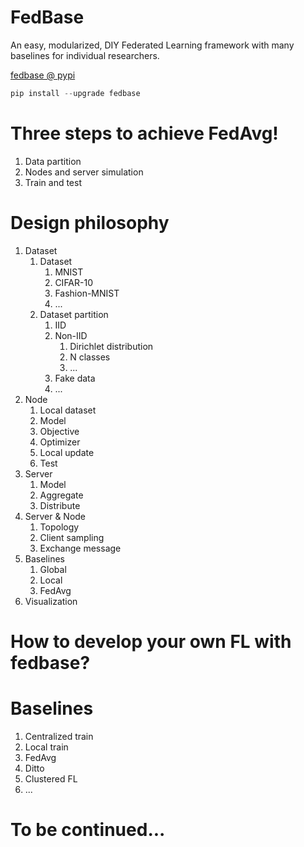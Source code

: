 # FedBase
An easy, modularized, DIY Federated Learning framework with many baselines for individual researchers.

[fedbase @ pypi](https://pypi.org/project/fedbase/)
```python
pip install --upgrade fedbase
```

# Three steps to achieve FedAvg!
1. Data partition
2. Nodes and server simulation
3. Train and test

# Design philosophy
1. Dataset
    1. Dataset
        1. MNIST
        2. CIFAR-10
        3. Fashion-MNIST
        4. ...
    2. Dataset partition
        1. IID
        2. Non-IID
            1. Dirichlet distribution
            2. N classes
            3. ...
        3. Fake data
        4. ...
    <!-- 3. Batch_size -->
2. Node
    1. Local dataset
    2. Model
    3. Objective
    4. Optimizer
    5. Local update
    6. Test
3. Server
    1. Model
    2. Aggregate
    3. Distribute
4. Server & Node
    1. Topology
    2. Client sampling
    3. Exchange message
5. Baselines
    1. Global
    2. Local
    3. FedAvg
6. Visualization

# How to develop your own FL with fedbase?

# Baselines
1. Centralized train
2. Local train
3. FedAvg
4. Ditto
5. Clustered FL
6. ...

# To be continued...